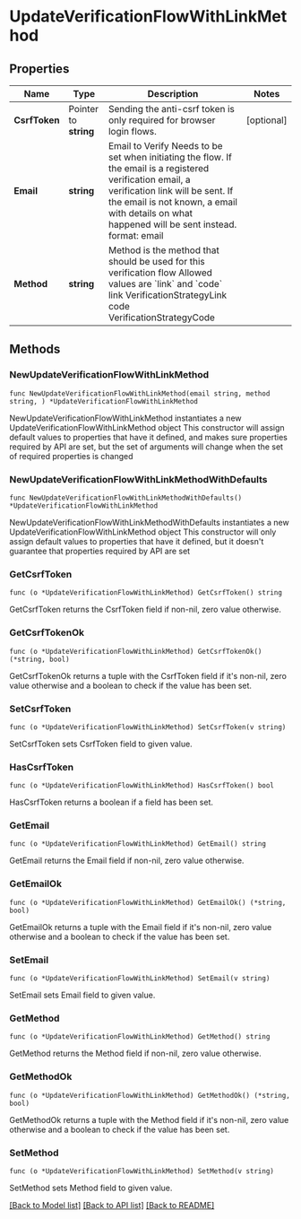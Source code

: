 # UpdateVerificationFlowWithLinkMethod

## Properties

Name | Type | Description | Notes
------------ | ------------- | ------------- | -------------
**CsrfToken** | Pointer to **string** | Sending the anti-csrf token is only required for browser login flows. | [optional] 
**Email** | **string** | Email to Verify  Needs to be set when initiating the flow. If the email is a registered verification email, a verification link will be sent. If the email is not known, a email with details on what happened will be sent instead.  format: email | 
**Method** | **string** | Method is the method that should be used for this verification flow  Allowed values are &#x60;link&#x60; and &#x60;code&#x60; link VerificationStrategyLink code VerificationStrategyCode | 

## Methods

### NewUpdateVerificationFlowWithLinkMethod

`func NewUpdateVerificationFlowWithLinkMethod(email string, method string, ) *UpdateVerificationFlowWithLinkMethod`

NewUpdateVerificationFlowWithLinkMethod instantiates a new UpdateVerificationFlowWithLinkMethod object
This constructor will assign default values to properties that have it defined,
and makes sure properties required by API are set, but the set of arguments
will change when the set of required properties is changed

### NewUpdateVerificationFlowWithLinkMethodWithDefaults

`func NewUpdateVerificationFlowWithLinkMethodWithDefaults() *UpdateVerificationFlowWithLinkMethod`

NewUpdateVerificationFlowWithLinkMethodWithDefaults instantiates a new UpdateVerificationFlowWithLinkMethod object
This constructor will only assign default values to properties that have it defined,
but it doesn't guarantee that properties required by API are set

### GetCsrfToken

`func (o *UpdateVerificationFlowWithLinkMethod) GetCsrfToken() string`

GetCsrfToken returns the CsrfToken field if non-nil, zero value otherwise.

### GetCsrfTokenOk

`func (o *UpdateVerificationFlowWithLinkMethod) GetCsrfTokenOk() (*string, bool)`

GetCsrfTokenOk returns a tuple with the CsrfToken field if it's non-nil, zero value otherwise
and a boolean to check if the value has been set.

### SetCsrfToken

`func (o *UpdateVerificationFlowWithLinkMethod) SetCsrfToken(v string)`

SetCsrfToken sets CsrfToken field to given value.

### HasCsrfToken

`func (o *UpdateVerificationFlowWithLinkMethod) HasCsrfToken() bool`

HasCsrfToken returns a boolean if a field has been set.

### GetEmail

`func (o *UpdateVerificationFlowWithLinkMethod) GetEmail() string`

GetEmail returns the Email field if non-nil, zero value otherwise.

### GetEmailOk

`func (o *UpdateVerificationFlowWithLinkMethod) GetEmailOk() (*string, bool)`

GetEmailOk returns a tuple with the Email field if it's non-nil, zero value otherwise
and a boolean to check if the value has been set.

### SetEmail

`func (o *UpdateVerificationFlowWithLinkMethod) SetEmail(v string)`

SetEmail sets Email field to given value.


### GetMethod

`func (o *UpdateVerificationFlowWithLinkMethod) GetMethod() string`

GetMethod returns the Method field if non-nil, zero value otherwise.

### GetMethodOk

`func (o *UpdateVerificationFlowWithLinkMethod) GetMethodOk() (*string, bool)`

GetMethodOk returns a tuple with the Method field if it's non-nil, zero value otherwise
and a boolean to check if the value has been set.

### SetMethod

`func (o *UpdateVerificationFlowWithLinkMethod) SetMethod(v string)`

SetMethod sets Method field to given value.



[[Back to Model list]](../README.md#documentation-for-models) [[Back to API list]](../README.md#documentation-for-api-endpoints) [[Back to README]](../README.md)


